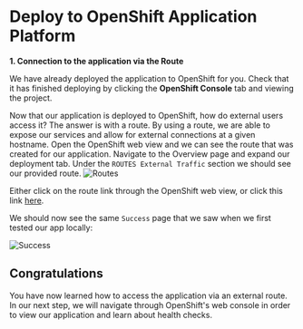 # Deploy to OpenShift Application Platform
**1. Connection to the application via the Route**

We have already deployed the application to OpenShift for you. Check that it has finished deploying by clicking the **OpenShift Console** tab and viewing the project.  

Now that our application is deployed to OpenShift, how do external users access it? The answer is with a route. By using a route, we are able to expose our services and allow for external connections at a given hostname. Open the OpenShift web view and we can see the route that was created for our application. Navigate to the Overview page and expand our deployment tab. Under the `ROUTES External Traffic` section we should see our provided route.
![Routes](/openshift/assets/middleware/rhoar-monitoring/overviewRoutes.png)

Either click on the route link through the OpenShift web view, or click this link [here](http://rhoar-training-dev.[[HOST_SUBDOMAIN]]-80-[[KATACODA_HOST]].environments.katacoda.com/fruits).

We should now see the same `Success` page that we saw when we first tested our app locally:

![Success](/openshift/assets/middleware/rhoar-monitoring/success.png)

## Congratulations

You have now learned how to access the application via an external route. In our next step, we will navigate through OpenShift's web console in order to view our application and learn about health checks.